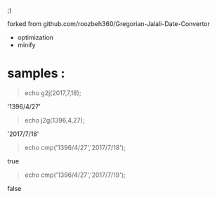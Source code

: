 

;)

forked from github.com/roozbeh360/Gregorian-Jalali-Date-Convertor

* optimization
* minify

# samples :

> echo g2j(2017,7,18);

'1396/4/27'
>
>
>
>
> echo j2g(1396,4,27);

'2017/7/18'



> echo cmp('1396/4/27','2017/7/18');

true



> echo cmp('1396/4/27','2017/7/19');

false


